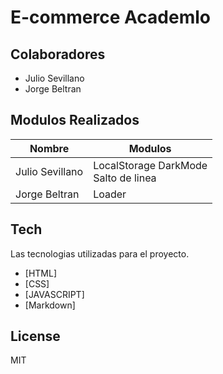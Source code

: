 # E-commerce Academlo

## Colaboradores

- Julio Sevillano
- Jorge Beltran

## Modulos Realizados

| Nombre          | Modulos                                   |
| --------------- | ----------------------------------------- |
| Julio Sevillano | LocalStorage DarkMode <br> Salto de linea |
| Jorge Beltran   | Loader                                    |

## Tech

Las tecnologias utilizadas para el proyecto.

- [HTML]
- [CSS]
- [JAVASCRIPT]
- [Markdown]

## License

MIT
